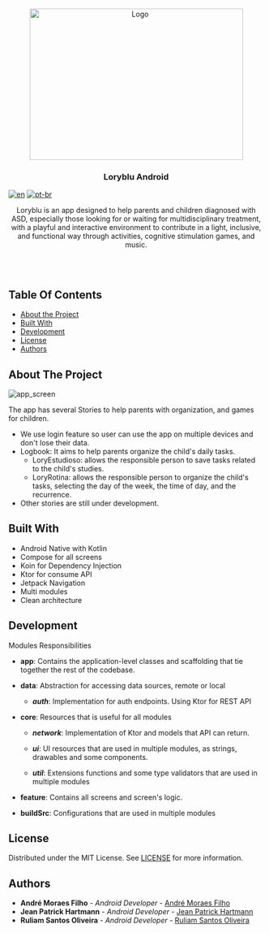 <br/>

<p align="center">
  <a href="https://github.com/loryblu/loryblu-android">
    <img src="https://github-production-user-asset-6210df.s3.amazonaws.com/69876102/274274731-31580d3d-27d6-476b-b3c7-93cb61e4e3cc.png" alt="Logo" width="421" height="298">
  </a>


  <h3 align="center">Loryblu Android</h3>

[![en](https://img.shields.io/badge/lang-en-red.svg)](https://github.com/loryblu/loryblu-android/blob/development/README.md)
[![pt-br](https://img.shields.io/badge/lang-pt--br-green.svg)](https://github.com/loryblu/loryblu-android/blob/development/README.pt.br.md)

  <p align="center">
    Loryblu is an app designed to help parents and children diagnosed with ASD, especially those looking for or waiting for multidisciplinary treatment, with a playful and interactive environment to contribute in a light, inclusive, and functional way through activities, cognitive stimulation games, and music.
  </p>
<br/>
<br/>

## Table Of Contents

* [About the Project](#about-the-project)
* [Built With](#built-with)
* [Development](#development)
* [License](#license)
* [Authors](#authors)

## About The Project

![app_screen](https://github.com/loryblu/loryblu-android/assets/69876102/09b08090-ba70-4fee-940c-4562c50064ac)

The app has several Stories to help parents with organization, and games for children.
- We use login feature so user can use the app on multiple devices and don't lose their data.
- Logbook: It aims to help parents organize the child's daily tasks.
  -  LoryEstudioso: allows the responsible person to save tasks related to the child's studies.
  -  LoryRotina: allows the responsible person to organize the child's tasks, selecting the day of the week, the time of day, and the recurrence.
- Other stories are still under development. 


## Built With

- Android Native with Kotlin
- Compose for all screens
- Koin for Dependency Injection
- Ktor for consume API
- Jetpack Navigation
- Multi modules
- Clean architecture


## Development

Modules Responsibilities

* **app**: Contains the application-level classes and scaffolding that tie together the rest of the codebase.

* **data**: Abstraction for accessing data sources, remote or local
  * ***auth***: Implementation for auth endpoints. Using Ktor for REST API

- **core**: Resources that is useful for all modules
  - ***network***:  Implementation of Ktor and models that API can return.

  - ***ui***: UI resources that are used in multiple modules, as strings, drawables and some components.

  - ***util***: Extensions functions and some type validators that are used in multiple modules

- **feature**: Contains all screens and screen's logic.
- **buildSrc**: Configurations that are used in multiple modules


## License

Distributed under the MIT License. See [LICENSE](https://github.com/loryblu/loryblu-android/blob/development/LICENSE) for more information.



## Authors

* **André Moraes Filho** - *Android Developer* - [André Moraes Filho](https://github.com/softdevandre)
* **Jean Patrick Hartmann** - *Android Developer* - [Jean Patrick Hartmann](https://github.com/hartmannjean)
* **Ruliam Santos Oliveira** - *Android Developer* - [Ruliam Santos Oliveira](https://github.com/OdisBy)
